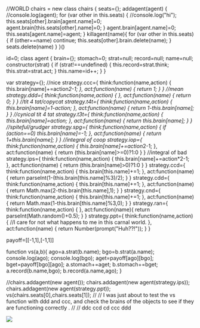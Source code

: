 //WORLD
chairs = new class chairs {
  seats={};
  addagent(agent) {
    //console.log(agent);
    for (var other in this.seats) {
      //console.log("hi");
      this.seats[other].brain[agent.name]=0;
      agent.brain[this.seats[other].name]=0;
    }
    agent.brain[agent.name]=0;
    this.seats[agent.name]=agent;
  }
  killagent(name){
    for (var other in this.seats) {
      if (other==name) continue;
      this.seats[other].brain.delete(name);
    }
    seats.delete(name)
  }
}()

id=0;
class agent {
  brain={};
  stomach=0;
  strat=null;
  record=null;
  name=null;
  constructor(strat) {
    if (strat!==undefined) {
      this.record=strat.think;
      this.strat=strat.act;
    }
    this.name=id++;
  }
}

var strategy={};
//nice
strategy.ccc={
  think:function(name,action) {
    this.brain[name]+=action*2-1;
  },
  act:function(name) {
    return 1;
  }
}
//mean
strategy.ddd={
  think:function(name,action) {
  },
  act:function(name) {
    return 0;
  }
}
//tit 4 tat/copycat
strategy.t4t={
  think:function(name,action) {
    this.brain[name]=1-action;
  },
  act:function(name) {
    return 1-this.brain[name];
  }
}
//cynical tit 4 tat
strategy.t3t={
  think:function(name,action) {
    this.brain[name]=action;
  },
  act:function(name) {
    return this.brain[name];
  }
}
//spiteful/grudger
strategy.spg={
  think:function(name,action) {
    if (action==0)
      this.brain[name]=-1;
  },
  act:function(name) {
    return 1+this.brain[name];
  }
}
//integral of coop
strategy.iop={
  think:function(name,action) {
    this.brain[name]+=action*2-1;
  },
  act:function(name) {
    return (this.brain[name]>=0)?1:0
  }
}
//integral of bad
strategy.ips={
  think:function(name,action) {
    this.brain[name]+=action*2-1;
  },
  act:function(name) {
    return (this.brain[name]>0)?1:0
  }
}
strategy.ccd={
  think:function(name,action) {
    this.brain[this.name]+=1;
  },
  act:function(name) {
    return parseInt(1-(this.brain[this.name]%3)/2);
  }
}
strategy.cdd={
  think:function(name,action) {
    this.brain[this.name]+=1;
  },
  act:function(name) {
    return Math.max(2-this.brain[this.name],1);
  }
}
strategy.cnd={
  think:function(name,action) {
    this.brain[this.name]+=1;
  },
  act:function(name) {
    return Math.max(1-this.brain[this.name]%3,0);
  }
}
strategy.ran={
  think:function(name,action) {
  },
  act:function(name){
     return parseInt(Math.random()+0.5);
  }
}
strategy.ppt={
  think:function(name,action) {
    //I care for not what happens to me in this carnal world.
  },
  act:function(name) {
    return Number(prompt("Huh??!"));
  }
}

payoff=[[-1,1],[-1,1]]

function vs(a,b){
  ago=a.strat(b.name);
  bgo=b.strat(a.name);
  console.log(ago);
  console.log(bgo);
  aget=payoff[ago][bgo];
  bget=payoff[bgo][ago];
  a.stomach+=aget;
  b.stomach+=bget;
  a.record(b.name,bgo);
  b.record(a.name,ago);
}

//chairs.addagent(new agent());
chairs.addagent(new agent(strategy.ips));
chairs.addagent(new agent(strategy.ppt));
vs(chairs.seats[0],chairs.seats[1]);
//
// I was just about to test the vs function with ddd and ccc, and check the brains of the objects to see if they are functioning correctly .
//
// ddc ccd cd ccc ddd

![](https://i.imgur.com/gOGi2hY.png)
